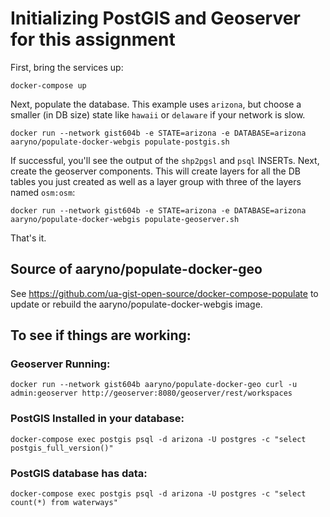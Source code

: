 # Initializing PostGIS and Geoserver for this assignment

First, bring the services up:
```
docker-compose up
```
Next, populate the database. This example uses `arizona`, but choose a smaller (in DB size) state like `hawaii` or `delaware` if your network is slow.
```
docker run --network gist604b -e STATE=arizona -e DATABASE=arizona aaryno/populate-docker-webgis populate-postgis.sh
```
If successful, you'll see the output of the `shp2pgsl` and `psql` INSERTs.
Next, create the geoserver components. This will create layers for all the DB tables you just created as well as a layer group with three of the layers named `osm:osm`:
```
docker run --network gist604b -e STATE=arizona -e DATABASE=arizona aaryno/populate-docker-webgis populate-geoserver.sh
```
That's it.

## Source of aaryno/populate-docker-geo
See https://github.com/ua-gist-open-source/docker-compose-populate to update or rebuild the aaryno/populate-docker-webgis image.

## To see if things are working:

### Geoserver Running:
```
docker run --network gist604b aaryno/populate-docker-geo curl -u admin:geoserver http://geoserver:8080/geoserver/rest/workspaces
```
### PostGIS Installed in your database:
```
docker-compose exec postgis psql -d arizona -U postgres -c "select postgis_full_version()"
```
### PostGIS database has data:
```
docker-compose exec postgis psql -d arizona -U postgres -c "select count(*) from waterways"
```
